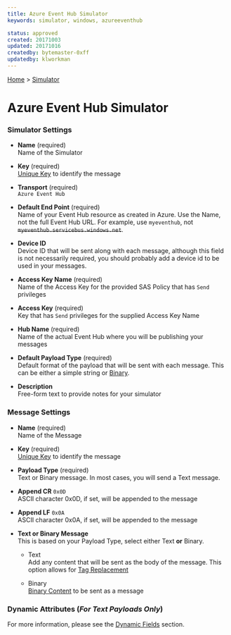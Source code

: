 ```yaml
---
title: Azure Event Hub Simulator
keywords: simulator, windows, azureeventhub

status: approved
created: 20171003
updated: 20171016
createdby: bytemaster-0xff
updatedby: klworkman
---
```

[Home](../Index.md) > [Simulator](Index.md)
# Azure Event Hub Simulator

### Simulator Settings


* **Name** (required)       
Name of the Simulator

* **Key** (required)    
[Unique Key](../Topics/Keys.md) to identify the message

* **Transport** (required)      
`Azure Event Hub`

* **Default End Point** (required)  
Name of your Event Hub resource as created in Azure. Use the Name, not the full Event Hub URL.  For example, use `myeventhub`, not ~~`myeventhub.servicebus.windows.net`~~.

* **Device ID**  
Device ID that will be sent along with each message, although this field is not necessarily required, you should probably add a device id to be used in your messages.

* **Access Key Name** (required)    
Name of the Access Key for the provided SAS Policy that has `Send` privileges

* **Access Key** (required)  
Key that has `Send` privileges for the supplied Access Key Name

* **Hub Name** (required)  
Name of the actual Event Hub where you will be publishing your messages


* **Default Payload Type** (required)  
Default format of the payload that will be sent with each message.  This can be either a simple string or [Binary](BinaryContent.md).

* **Description**    
Free-form text to provide notes for your simulator

### Message Settings

* **Name** (required)    
Name of the Message

* **Key** (required)       
[Unique Key](../Topics/Keys.md) to identify the message

* **Payload Type** (required)     
Text or Binary message.  In most cases, you will send a Text message.

* **Append CR** `0x0D`    
ASCII character 0x0D, if set, will be appended to the message

* **Append LF** `0x0A`      
ASCII character 0x0A, if set, will be appended to the message

* **Text or Binary Message**   
This is based on your Payload Type, select either Text **or** Binary.
   * Text     
     Add any content that will be sent as the body of the message.  This option allows for [Tag Replacement](DynamicFields.md)

   * Binary     
     [Binary Content](BinaryContent.md) to be sent as a message

### Dynamic Attributes (*For Text Payloads Only*)     
For more information, please see the [Dynamic Fields](DynamicFields.md) section.
